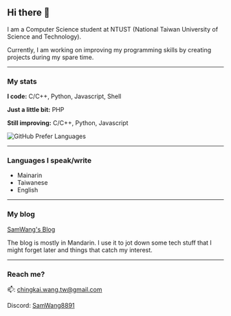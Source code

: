## Hi there 🤖

I am a Computer Science student at NTUST (National Taiwan University of Science and Technology). 

Currently, I am working on improving my programming skills by creating projects during my spare time.

---

### My stats

**I code:** C/C++, Python, Javascript, Shell

**Just a little bit:** PHP

**Still improving:** C/C++, Python, Javascript

![GitHub Prefer Languages](https://github-readme-stats.vercel.app/api/top-langs/?username=SamWang8891&layout=compact&theme=react&border_radius=10&custom_title=My%20Preferred%20Languages)


---

### Languages I speak/write

- Mainarin
- Taiwanese
- English

---

### My blog

[SamWang's Blog](https://blog.smashit.tw)


The blog is mostly in Mandarin. I use it to jot down some tech stuff that I might forget later and things that catch my interest.

---

### Reach me?

📫: chingkai.wang.tw@gmail.com

Discord: [SamWang8891](https://discordapp.com/users/519528961491992582)
